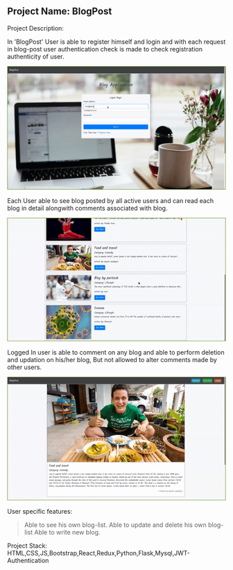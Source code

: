 ##  Project Name: BlogPost

Project Description:

In 'BlogPost' User is able to register himself and login and with each request in blog-post user authentication check is made to check registration authenticity of user.

![Blog_f_1](./blogpost/public/animation/blog-login.gif)


Each User able to see blog posted by all active users and can read each blog in detail alongwith comments associated with blog.

![Blog_f_2](./blogpost/public/animation/blog-edit&view.gif)


Logged In user is able to comment on any blog and able to perform deletion and updation on his/her blog, But not allowed to alter comments made by other users.

![Blog_f_3](./blogpost/public/animation/blog-comment_editupdate.gif)



User specific features:
> Able to see his own blog-list.
> Able to update and delete his own blog-list
> Able to write new blog.

Project Stack: HTML,CSS,JS,Bootstrap,React,Redux,Python,Flask,Mysql,JWT-Authentication


